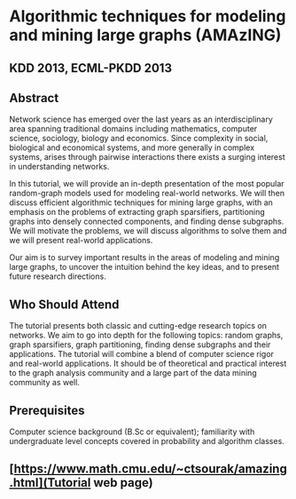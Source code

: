 # Algorithmic techniques for modeling and mining large graphs (AMAzING) 
## KDD 2013, ECML-PKDD 2013 

## Abstract
Network science has emerged over the last years as an interdisciplinary area spanning traditional domains including mathematics, computer science, sociology, biology and economics. Since complexity in social, biological and economical systems, and more generally in complex systems, arises through pairwise interactions there exists a surging interest in understanding networks.

In this tutorial, we will provide an in-depth presentation of the most popular random-graph models used for modeling real-world networks. We will then discuss efficient algorithmic techniques for mining large graphs, with an emphasis on the problems of extracting graph sparsifiers, partitioning graphs into densely connected components, and finding dense subgraphs. We will motivate the problems, we will discuss algorithms to solve them and we will present real-world applications.

Our aim is to survey important results in the areas of modeling and mining large graphs, to uncover the intuition behind the key ideas, and to present future research directions.

## Who Should Attend
The tutorial presents both classic and cutting-edge research topics on networks. We aim to go into depth for the following topics: random graphs, graph sparsifiers, graph partitioning, finding dense subgraphs and their applications. The tutorial will combine a blend of computer science rigor and real-world applications. It should be of theoretical and practical interest to the graph analysis community and a large part of the data mining community as well.

## Prerequisites
Computer science background (B.Sc or equivalent); familiarity with undergraduate level concepts covered in probability and algorithm classes.

## [https://www.math.cmu.edu/~ctsourak/amazing.html](Tutorial web page)
